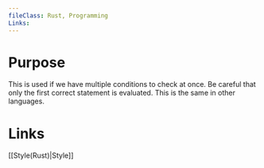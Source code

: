 ```yaml
---
fileClass: Rust, Programming
Links: 
---
```

# Purpose
This is used if we have multiple conditions to check at once. Be careful that only the first correct statement is evaluated. This is the same in other languages.

# Links

[[Style(Rust)|Style]]



